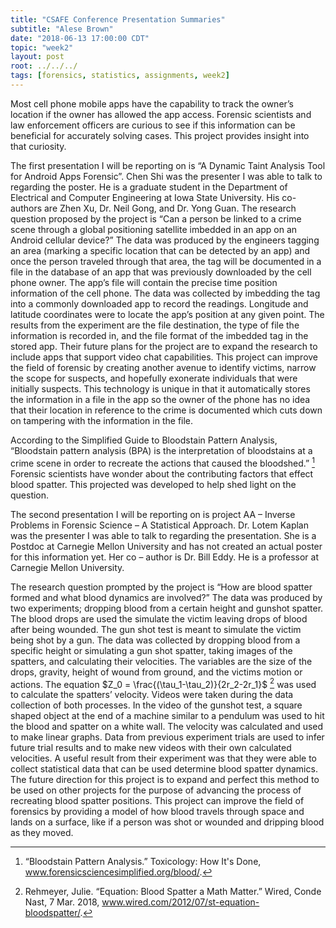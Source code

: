 ```yaml
---
title: "CSAFE Conference Presentation Summaries"
subtitle: "Alese Brown"
date: "2018-06-13 17:00:00 CDT"
topic: "week2"
layout: post
root: ../../../
tags: [forensics, statistics, assignments, week2]
---
```


  Most cell phone mobile apps have the capability to track the owner’s location if the owner has allowed the app access. Forensic scientists and law enforcement officers are curious to see if this information can be beneficial for accurately solving cases. This project provides insight into that curiosity.

  The first presentation I will be reporting on is “A Dynamic Taint Analysis Tool for Android Apps Forensic”. Chen Shi was the presenter I was able to talk to regarding the poster. He is a graduate student in the Department of Electrical and Computer Engineering at Iowa State University. His co-authors are Zhen Xu, Dr. Neil Gong, and Dr. Yong Guan. The research question proposed by the project is “Can a person be linked to a crime scene through a global positioning satellite imbedded in an app on an Android cellular device?” The data was produced by the engineers tagging an area (marking a specific location that can be detected by an app) and once the person traveled through that area, the tag will be documented in a file in the database of an app that was previously downloaded by the cell phone owner. The app’s file will contain the precise time position information of the cell phone. The data was collected by imbedding the tag into a commonly downloaded app to record the readings. Longitude and latitude coordinates were to locate the app’s position at any given point. The results from the experiment are the file destination, the type of file the information is recorded in, and the file format of the imbedded tag in the stored app. Their future plans for the project are to expand the research to include apps that support video chat capabilities. This project can improve the field of forensic by creating another avenue to identify victims, narrow the scope for suspects, and hopefully exonerate individuals that were initially suspects. This technology is unique in that it automatically stores the information in a file in the app so the owner of the phone has no idea that their location in reference to the crime is documented which cuts down on tampering with the information in the file.
  
  According to the Simplified Guide to Bloodstain Pattern Analysis, “Bloodstain pattern analysis (BPA) is the interpretation of bloodstains at a crime scene in order to recreate the actions that caused the bloodshed.” [^1] Forensic scientists have wonder about the contributing factors that effect blood spatter. This projected was developed to help shed light on the question.
  
  The second presentation I will be reporting on is project AA – Inverse Problems in Forensic Science – A Statistical Approach. Dr. Lotem Kaplan was the presenter I was able to talk to regarding the presentation. She is a Postdoc at Carnegie Mellon University and has not created an actual poster for this information yet. Her co – author is Dr. Bill Eddy. He is a professor at Carnegie Mellon University.
  
  The research question prompted by the project is “How are blood spatter formed and what blood dynamics are involved?” The data was produced by two experiments; dropping blood from a certain height and gunshot spatter. The blood drops are used the simulate the victim leaving drops of blood after being wounded. The gun shot test is meant to simulate the victim being shot by a gun. The data was collected by dropping blood from a specific height or simulating a gun shot spatter, taking images of the spatters, and calculating their velocities. The variables are the size of the drops, gravity, height of wound from ground, and the victims motion or actions. The equation $Z_0 = \frac{(\tau_1-\tau_2)}{2r_2-2r_1}$ [^2] was used to calculate the spatters’ velocity. Videos were taken during the data collection of both processes. In the video of the gunshot test, a square shaped object at the end of a machine similar to a pendulum was used to hit the blood and spatter on a white wall. The velocity was calculated and used to make linear graphs. Data from previous experiment trials are used to infer future trial results and to make new videos with their own calculated velocities. A useful result from their experiment was that they were able to collect statistical data that can be used determine blood spatter dynamics. The future direction for this project is to expand and perfect this method to be used on other projects for the purpose of advancing the process of recreating blood spatter positions. This project can improve the field of forensics by providing a model of how blood travels through space and lands on a surface, like if a person was shot or wounded and dripping blood as they moved.

[^1]: “Bloodstain Pattern Analysis.” Toxicology: How It's Done, 
www.forensicsciencesimplified.org/blood/.

[^2]: Rehmeyer, Julie. “Equation: Blood Spatter a Math Matter.” Wired, Conde Nast, 7 Mar. 2018, www.wired.com/2012/07/st-equation-bloodspatter/.

